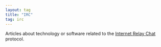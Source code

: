 ```yaml
---
layout: tag
title: "IRC"
tag: irc
---
```


Articles about technology or software related to the [Internet Relay Chat](https://en.wikipedia.org/wiki/Internet_Relay_Chat) protocol.

